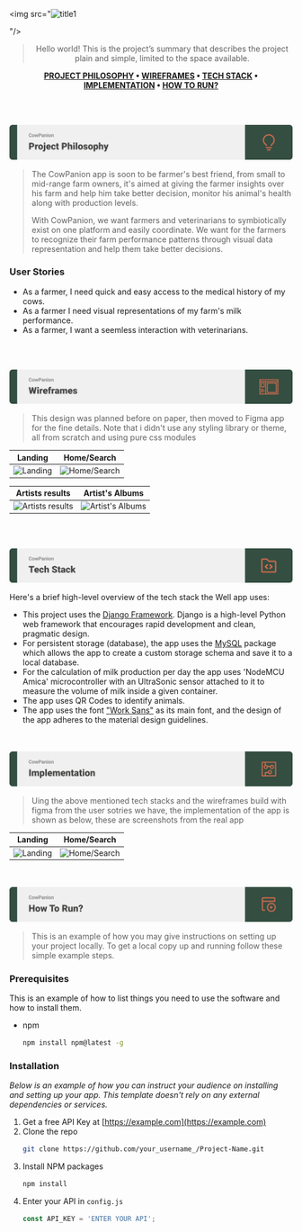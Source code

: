 <img src="![title1](https://user-images.githubusercontent.com/105279237/182450353-e831f6e5-30cb-4408-93f8-dbdbb88208b1.svg)

"/>

<div align="center">

> Hello world! This is the project’s summary that describes the project plain and simple, limited to the space available. 

**[PROJECT PHILOSOPHY](#) • [WIREFRAMES](#) • [TECH STACK](#) • [IMPLEMENTATION](#) • [HOW TO RUN?](#)**

</div>

<br><br>


<img src="./readme/title2.svg"/>

> The CowPanion app is soon to be farmer's best friend, from small to mid-range farm owners, it's aimed at giving the farmer insights over his farm and help him take better decision, monitor his animal's health along with production levels.
> 
> With CowPanion, we want farmers and veterinarians to symbiotically exist on one platform and easily coordinate. We want for the farmers to recognize their farm performance patterns through visual data representation and help them take better decisions.

### User Stories
- As a farmer, I need quick and easy access to the medical history of my cows.
- As a farmer I need visual representations of my farm's milk performance.
- As a farmer, I want a seemless interaction with veterinarians.

<br><br>

<img src="./readme/title3.svg"/>

> This design was planned before on paper, then moved to Figma app for the fine details.
Note that i didn't use any styling library or theme, all from scratch and using pure css modules

| Landing  | Home/Search  |
| -----------------| -----|
| ![Landing]() | ![Home/Search]() |

| Artists results  | Artist's Albums  |
| -----------------| -----|
| ![Artists results]() | ![Artist's Albums]() |


<br><br>

<img src="./readme/title4.svg"/>

Here's a brief high-level overview of the tech stack the Well app uses:

- This project uses the [Django Framework](https://www.djangoproject.com/). Django is a high-level Python web framework that encourages rapid development and clean, pragmatic design.
- For persistent storage (database), the app uses the [MySQL](https://www.mysql.com/) package which allows the app to create a custom storage schema and save it to a local database.
- For the calculation of milk production per day the app uses 'NodeMCU Amica' microcontroller with an UltraSonic sensor attached to it to measure the volume of milk inside a given container.
- The app uses QR Codes to identify animals.
- The app uses the font ["Work Sans"](https://fonts.google.com/specimen/Work+Sans) as its main font, and the design of the app adheres to the material design guidelines.



<br><br>
<img src="./readme/title5.svg"/>

> Uing the above mentioned tech stacks and the wireframes build with figma from the user sotries we have, the implementation of the app is shown as below, these are screenshots from the real app

| Landing  | Home/Search  |
| -----------------| -----|
| ![Landing]() | ![Home/Search]() |


<br><br>
<img src="./readme/title6.svg"/>


> This is an example of how you may give instructions on setting up your project locally.
To get a local copy up and running follow these simple example steps.

### Prerequisites

This is an example of how to list things you need to use the software and how to install them.
* npm
  ```sh
  npm install npm@latest -g
  ```

### Installation

_Below is an example of how you can instruct your audience on installing and setting up your app. This template doesn't rely on any external dependencies or services._

1. Get a free API Key at [https://example.com](https://example.com)
2. Clone the repo
   ```sh
   git clone https://github.com/your_username_/Project-Name.git
   ```
3. Install NPM packages
   ```sh
   npm install
   ```
4. Enter your API in `config.js`
   ```js
   const API_KEY = 'ENTER YOUR API';
   ```


